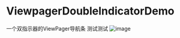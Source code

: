 # ViewpagerDoubleIndicatorDemo
一个双指示器的ViewPager导航条
测试测试
 ![image](https://github.com/ButBueatiful/dotvim/raw/master/screenshots/vim-screenshot.jpg)

